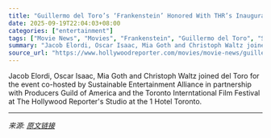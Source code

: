 ```yaml
---
title: "Guillermo del Toro’s ‘Frankenstein’ Honored With THR’s Inaugural Trailblazer Award for Sustainable Production at TIFF"
date: 2025-09-19T22:04:03+08:00
categories: ["entertainment"]
tags: ["Movie News", "Movies", "Frankenstein", "Guillermo del Toro", "Sustainability", "THR Events", "TIFF", "TIFF 2025", "Toronto 2025", "Toronto Film Fest", "Toronto International Film Festival"]
summary: "Jacob Elordi, Oscar Isaac, Mia Goth and Christoph Waltz joined del Toro for the event co-hosted by Sustainable Entertainment Alliance in partnership with Producers Guild of America and the Toronto Int"
source_url: "https://www.hollywoodreporter.com/movies/movie-news/guillermo-del-toro-frankenstein-trailblazer-sustainable-1236376466/"
---
```


Jacob Elordi, Oscar Isaac, Mia Goth and Christoph Waltz joined del Toro for the event co-hosted by Sustainable Entertainment Alliance in partnership with Producers Guild of America and the Toronto Interntational Film Festival at The Hollywood Reporter's Studio at the 1 Hotel Toronto.

---

*来源: [原文链接](https://www.hollywoodreporter.com/movies/movie-news/guillermo-del-toro-frankenstein-trailblazer-sustainable-1236376466/)*
